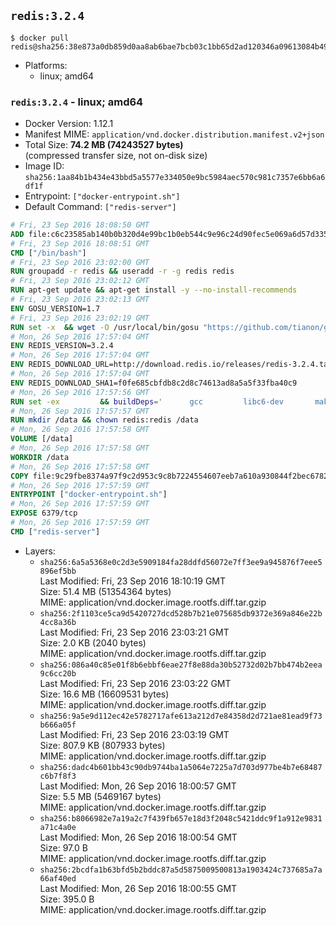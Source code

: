 ## `redis:3.2.4`

```console
$ docker pull redis@sha256:38e873a0db859d0aa8ab6bae7bcb03c1bb65d2ad120346a09613084b49185912
```

-	Platforms:
	-	linux; amd64

### `redis:3.2.4` - linux; amd64

-	Docker Version: 1.12.1
-	Manifest MIME: `application/vnd.docker.distribution.manifest.v2+json`
-	Total Size: **74.2 MB (74243527 bytes)**  
	(compressed transfer size, not on-disk size)
-	Image ID: `sha256:1aa84b1b434e43bbd5a5577e334050e9bc5984aec570c981c7357e6bb6a6df1f`
-	Entrypoint: `["docker-entrypoint.sh"]`
-	Default Command: `["redis-server"]`

```dockerfile
# Fri, 23 Sep 2016 18:08:50 GMT
ADD file:c6c23585ab140b0b320d4e99bc1b0eb544c9e96c24d90fec5e069a6d57d335ca in / 
# Fri, 23 Sep 2016 18:08:51 GMT
CMD ["/bin/bash"]
# Fri, 23 Sep 2016 23:02:00 GMT
RUN groupadd -r redis && useradd -r -g redis redis
# Fri, 23 Sep 2016 23:02:12 GMT
RUN apt-get update && apt-get install -y --no-install-recommends 		ca-certificates 		wget 	&& rm -rf /var/lib/apt/lists/*
# Fri, 23 Sep 2016 23:02:13 GMT
ENV GOSU_VERSION=1.7
# Fri, 23 Sep 2016 23:02:19 GMT
RUN set -x 	&& wget -O /usr/local/bin/gosu "https://github.com/tianon/gosu/releases/download/$GOSU_VERSION/gosu-$(dpkg --print-architecture)" 	&& wget -O /usr/local/bin/gosu.asc "https://github.com/tianon/gosu/releases/download/$GOSU_VERSION/gosu-$(dpkg --print-architecture).asc" 	&& export GNUPGHOME="$(mktemp -d)" 	&& gpg --keyserver ha.pool.sks-keyservers.net --recv-keys B42F6819007F00F88E364FD4036A9C25BF357DD4 	&& gpg --batch --verify /usr/local/bin/gosu.asc /usr/local/bin/gosu 	&& rm -r "$GNUPGHOME" /usr/local/bin/gosu.asc 	&& chmod +x /usr/local/bin/gosu 	&& gosu nobody true
# Mon, 26 Sep 2016 17:57:04 GMT
ENV REDIS_VERSION=3.2.4
# Mon, 26 Sep 2016 17:57:04 GMT
ENV REDIS_DOWNLOAD_URL=http://download.redis.io/releases/redis-3.2.4.tar.gz
# Mon, 26 Sep 2016 17:57:04 GMT
ENV REDIS_DOWNLOAD_SHA1=f0fe685cbfdb8c2d8c74613ad8a5a5f33fba40c9
# Mon, 26 Sep 2016 17:57:56 GMT
RUN set -ex 		&& buildDeps=' 		gcc 		libc6-dev 		make 	' 	&& apt-get update 	&& apt-get install -y $buildDeps --no-install-recommends 	&& rm -rf /var/lib/apt/lists/* 		&& wget -O redis.tar.gz "$REDIS_DOWNLOAD_URL" 	&& echo "$REDIS_DOWNLOAD_SHA1 *redis.tar.gz" | sha1sum -c - 	&& mkdir -p /usr/src/redis 	&& tar -xzf redis.tar.gz -C /usr/src/redis --strip-components=1 	&& rm redis.tar.gz 		&& grep -q '^#define CONFIG_DEFAULT_PROTECTED_MODE 1$' /usr/src/redis/src/server.h 	&& sed -ri 's!^(#define CONFIG_DEFAULT_PROTECTED_MODE) 1$!\1 0!' /usr/src/redis/src/server.h 	&& grep -q '^#define CONFIG_DEFAULT_PROTECTED_MODE 0$' /usr/src/redis/src/server.h 		&& make -C /usr/src/redis 	&& make -C /usr/src/redis install 		&& rm -r /usr/src/redis 		&& apt-get purge -y --auto-remove $buildDeps
# Mon, 26 Sep 2016 17:57:57 GMT
RUN mkdir /data && chown redis:redis /data
# Mon, 26 Sep 2016 17:57:58 GMT
VOLUME [/data]
# Mon, 26 Sep 2016 17:57:58 GMT
WORKDIR /data
# Mon, 26 Sep 2016 17:57:58 GMT
COPY file:9c29fbe8374a97f9c2d953c9c8b7224554607eeb7a610a930844f2bec678265c in /usr/local/bin/ 
# Mon, 26 Sep 2016 17:57:59 GMT
ENTRYPOINT ["docker-entrypoint.sh"]
# Mon, 26 Sep 2016 17:57:59 GMT
EXPOSE 6379/tcp
# Mon, 26 Sep 2016 17:57:59 GMT
CMD ["redis-server"]
```

-	Layers:
	-	`sha256:6a5a5368e0c2d3e5909184fa28ddfd56072e7ff3ee9a945876f7eee5896ef5bb`  
		Last Modified: Fri, 23 Sep 2016 18:10:19 GMT  
		Size: 51.4 MB (51354364 bytes)  
		MIME: application/vnd.docker.image.rootfs.diff.tar.gzip
	-	`sha256:2f1103ce5ca9d5420727dcd528b7b21e075685db9372e369a846e22b4cc8a36b`  
		Last Modified: Fri, 23 Sep 2016 23:03:21 GMT  
		Size: 2.0 KB (2040 bytes)  
		MIME: application/vnd.docker.image.rootfs.diff.tar.gzip
	-	`sha256:086a40c85e01f8b6ebbf6eae27f8e88da30b52732d02b7bb474b2eea9c6cc20b`  
		Last Modified: Fri, 23 Sep 2016 23:03:22 GMT  
		Size: 16.6 MB (16609531 bytes)  
		MIME: application/vnd.docker.image.rootfs.diff.tar.gzip
	-	`sha256:9a5e9d112ec42e5782717afe613a212d7e84358d2d721ae81ead9f73b666a05f`  
		Last Modified: Fri, 23 Sep 2016 23:03:19 GMT  
		Size: 807.9 KB (807933 bytes)  
		MIME: application/vnd.docker.image.rootfs.diff.tar.gzip
	-	`sha256:dadc4b601bb43c90db9744ba1a5064e7225a7d703d977be4b7e68487c6b7f8f3`  
		Last Modified: Mon, 26 Sep 2016 18:00:57 GMT  
		Size: 5.5 MB (5469167 bytes)  
		MIME: application/vnd.docker.image.rootfs.diff.tar.gzip
	-	`sha256:b8066982e7a19a2c7f439fb657e18d3f2048c5421ddc9f1a912e9831a71c4a0e`  
		Last Modified: Mon, 26 Sep 2016 18:00:54 GMT  
		Size: 97.0 B  
		MIME: application/vnd.docker.image.rootfs.diff.tar.gzip
	-	`sha256:2bcdfa1b63bfd5b2bddc87a5d5875009500813a1903424c737685a7a66af40ed`  
		Last Modified: Mon, 26 Sep 2016 18:00:55 GMT  
		Size: 395.0 B  
		MIME: application/vnd.docker.image.rootfs.diff.tar.gzip
